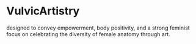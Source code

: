 # VulvicArtistry
designed to convey empowerment, body positivity, and a strong feminist focus on celebrating the diversity of female anatomy through art.
